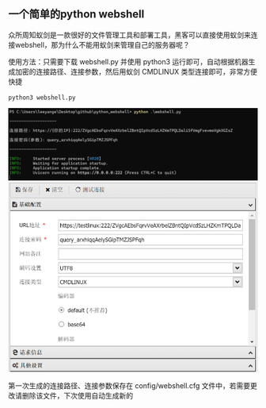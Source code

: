 
## [](#header-31)一个简单的python webshell


众所周知蚁剑是一款很好的文件管理工具和部署工具，黑客可以直接使用蚁剑来连接webshell，那为什么不能用蚁剑来管理自己的服务器呢？

使用方法：只需要下载 webshell.py 并使用 python3 运行即可，自动根据机器生成加密的连接路径、连接参数，然后用蚁剑 CMDLINUX 类型连接即可，非常方便快捷

```
python3 webshell.py
```
![/usage.png](/usage.png)
![/connect.png](/connect.png)

第一次生成的连接路径、连接参数保存在 config/webshell.cfg 文件中，若需要更改请删除该文件，下次使用自动生成新的